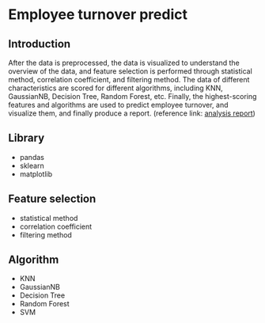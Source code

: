 # Employee turnover predict


## Introduction
After the data is preprocessed, the data is visualized to understand the overview of the data, and feature selection is performed through statistical method, correlation coefficient, and filtering method. The data of different characteristics are scored for different algorithms, including KNN, GaussianNB, Decision Tree, Random Forest, etc. 
Finally, the highest-scoring features and algorithms are used to predict employee turnover, and visualize them, and finally produce a report. (reference link: [analysis report](https://github.com/simple1017/TurnoverPredict/blob/master/analysis%20report.pdf))


## Library
- pandas
- sklearn
- matplotlib

## Feature selection
- statistical method
- correlation coefficient
- filtering method

## Algorithm
- KNN
- GaussianNB
- Decision Tree
- Random Forest
- SVM
